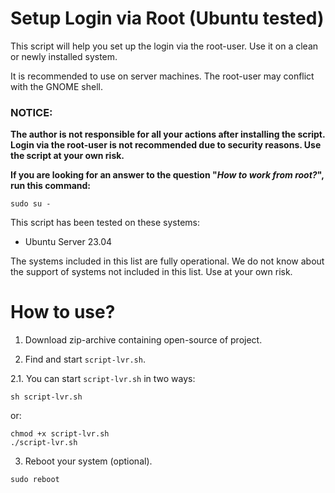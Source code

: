 # Setup Login via Root (Ubuntu tested)

This script will help you set up the login via the root-user.
Use it on a clean or newly installed system.

It is recommended to use on server machines. The root-user may conflict with the GNOME shell.

### NOTICE:
**The author is not responsible for all your actions after installing the script. Login via the root-user is not recommended due to security reasons. Use the script at your own risk.** 

**If you are looking for an answer to the question "*How to work from root?*", run this command:**
```
sudo su -
```


This script has been tested on these systems:
- Ubuntu Server 23.04

The systems included in this list are fully operational.
We do not know about the support of systems not included in this list. Use at your own risk.

# How to use?
1. Download zip-archive containing open-source of project.

2. Find and start `script-lvr.sh`.

2.1. You can start `script-lvr.sh` in two ways:
```
sh script-lvr.sh
```
or:
```
chmod +x script-lvr.sh
./script-lvr.sh
```

3. Reboot your system (optional).
```
sudo reboot
```